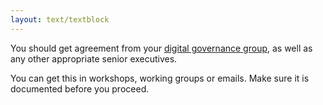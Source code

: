 ```yaml
---
layout: text/textblock
---
```


You should get agreement from your [digital governance group](#), as well as any other appropriate senior executives. 

You can get this in workshops, working groups or emails. Make sure it is documented before you proceed.
